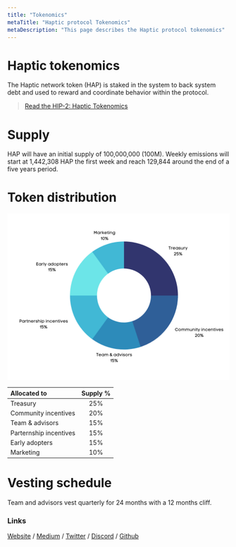 ```yaml
---
title: "Tokenomics"
metaTitle: "Haptic protocol Tokenomics"
metaDescription: "This page describes the Haptic protocol tokenomics"
---
```


# Haptic tokenomics
 
The Haptic network token (HAP) is staked in the system to back system debt and used to reward and coordinate behavior within the  protocol.

> [Read the HIP-2: Haptic Tokenomics](https://hips.haptic.finance/hips/hip-2/)


# Supply

HAP will have an initial supply of 100,000,000 (100M). Weekly emissions will start at 1,442,308 HAP the first week and reach 129,844 around the end of a five years period. 

# Token distribution

![Distribution](https://raw.githubusercontent.com/HapticFinance/assets/main/Distribution.png)

| Allocated to      | Supply % |
| :---        |    :----:   |
| Treasury   | 25%       |
| Community incentives   | 20%        |
| Team & advisors  | 15%        |
| Parternship incentives   | 15%        |
| Early adopters | 15%         |
| Marketing      |10%      |

# Vesting schedule

Team and advisors vest quarterly for 24 months with a 12 months cliff. 

### Links

[Website](https://haptic.finance) / [Medium](https://hapticfinance.medium.com/) / [Twitter](https://twitter.com/hapticfinance/) / [Discord](https://twitter.com/hapticfinance/) / [Github](https://github.com/hapticfinance/)